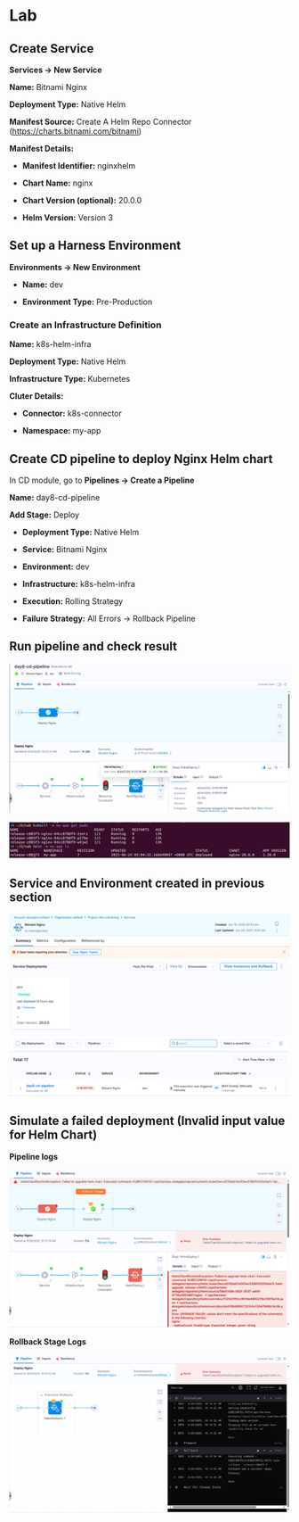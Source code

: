 # Lab

## Create Service

**Services -> New Service**

**Name:** Bitnami Nginx

**Deployment Type:** Native Helm

**Manifest Source:** Create A Helm Repo Connector (https://charts.bitnami.com/bitnami)

**Manifest Details:**

- **Manifest Identifier:** nginxhelm

- **Chart Name:** nginx

- **Chart Version (optional):** 20.0.0

- **Helm Version:** Version 3

## Set up a Harness Environment

**Environments -> New Environment**

- **Name:** dev

- **Environment Type:** Pre-Production

### Create an Infrastructure Definition

**Name:** k8s-helm-infra

**Deployment Type:** Native Helm

**Infrastructure Type:** Kubernetes

**Cluter Details:** 

- **Connector:** k8s-connector

- **Namespace:** my-app

## Create CD pipeline to deploy Nginx Helm chart

In CD module, go to **Pipelines -> Create a Pipeline**

**Name:** day8-cd-pipeline

**Add Stage:** Deploy

- **Deployment Type:** Native Helm

- **Service:** Bitnami Nginx

- **Environment:** dev

- **Infrastructure:** k8s-helm-infra

- **Execution:** Rolling Strategy

- **Failure Strategy:** All Errors -> Rollback Pipeline

## Run pipeline and check result

![alt text](./images/d8-pipeline-success.png)

![alt text](./images/d8-deploy-result.png)

## Service and Environment created in previous section

![alt text](./images/d8-service-environment.png)

## Simulate a failed deployment (Invalid input value for Helm Chart)

**Pipeline logs**

![alt text](./images/d8-pipeline-failed.png)

**Rollback Stage Logs**

![alt text](./images/d8-rollback-logs.png)